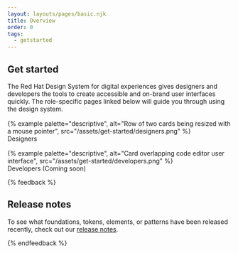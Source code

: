 ```yaml
---
layout: layouts/pages/basic.njk
title: Overview
order: 0
tags:
  - getstarted
---
```


<style>
  figure {
    margin: 16px 0 0 0;
    display: flex;
    flex-direction: column;
    gap: var(--rh-space-lg);
  }
  figcaption {
    font-family: var(--rh-font-family-heading);
    font-size: var(--rh-font-size-heading-sm);
  }
  .overview-links a {
    text-decoration: none;
  }
  .overview-links a:hover, .overview-links a:active {
    text-decoration: underline;
  }
</style>

## Get started

The Red Hat Design System for digital experiences gives designers and developers the tools to create accessible and on-brand user interfaces quickly. The role-specific pages linked below will guide you through using the design system.

<nav class="multi-column--min-400-wide overview-links">
  <a href="/get-started/designers">
    <figure>
      {% example
        palette="descriptive",
        alt="Row of two cards being resized with a mouse pointer",
        src="/assets/get-started/designers.png" %}
      <figcaption>Designers</figcaption>
    </figure>
  </a>
  <figure>
    {% example
      palette="descriptive",
      alt="Card overlapping code editor user interface",
      src="/assets/get-started/developers.png" %}
    <figcaption>Developers (Coming soon)</figcaption>
  </figure>
</nav>

{% feedback %}
  <h2>Release notes</h2>
  <p>To see what foundations, tokens, elements, or patterns have been released recently, check out our <a href="/release-notes">release notes</a>.</p>
{% endfeedback %}
